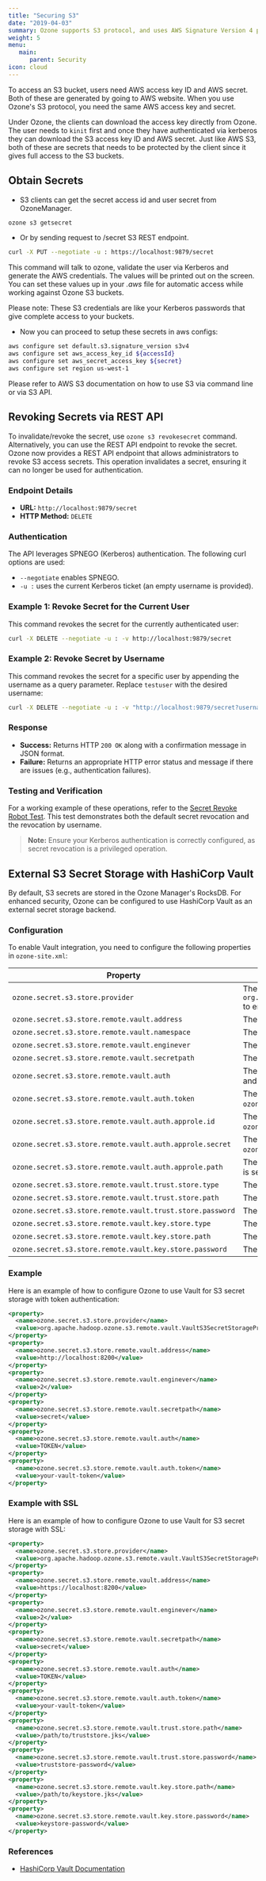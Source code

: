 ```yaml
---
title: "Securing S3"
date: "2019-04-03"
summary: Ozone supports S3 protocol, and uses AWS Signature Version 4 protocol which allows a seamless S3 experience.
weight: 5
menu:
   main:
      parent: Security
icon: cloud
---
```

<!---
  Licensed to the Apache Software Foundation (ASF) under one or more
  contributor license agreements.  See the NOTICE file distributed with
  this work for additional information regarding copyright ownership.
  The ASF licenses this file to You under the Apache License, Version 2.0
  (the "License"); you may not use this file except in compliance with
  the License.  You may obtain a copy of the License at

      http://www.apache.org/licenses/LICENSE-2.0

  Unless required by applicable law or agreed to in writing, software
  distributed under the License is distributed on an "AS IS" BASIS,
  WITHOUT WARRANTIES OR CONDITIONS OF ANY KIND, either express or implied.
  See the License for the specific language governing permissions and
  limitations under the License.
-->

To access an S3 bucket, users need AWS access key ID and AWS secret. Both of
these are generated by going to AWS website. When you use Ozone's S3
protocol, you need the same AWS access key and secret.

Under Ozone, the clients can download the access key directly from Ozone.
The user needs to `kinit` first and once they have authenticated via kerberos
 they can download the S3 access key ID and AWS secret. Just like AWS S3,
 both of these are secrets that needs to be protected by the client since it
 gives full access to the S3 buckets.

## Obtain Secrets

* S3 clients can get the secret access id and user secret from OzoneManager.

```bash
ozone s3 getsecret
```

* Or by sending request to /secret S3 REST endpoint.

```bash
curl -X PUT --negotiate -u : https://localhost:9879/secret
```

This command will talk to ozone, validate the user via Kerberos and generate
the AWS credentials. The values will be printed out on the screen. You can
set these values up in your _.aws_ file for automatic access while working
against Ozone S3 buckets.

<div class="alert alert-danger" role="alert">
 Please note: These S3 credentials are like your Kerberos passwords
 that give complete access to your buckets.
</div>


* Now you can proceed to setup these secrets in aws configs:

```bash
aws configure set default.s3.signature_version s3v4
aws configure set aws_access_key_id ${accessId}
aws configure set aws_secret_access_key ${secret}
aws configure set region us-west-1
```
Please refer to AWS S3 documentation on how to use S3 via command line or via
S3 API.

## Revoking Secrets via REST API

To invalidate/revoke the secret, use `ozone s3 revokesecret` command.
Alternatively, you can use the REST API endpoint to revoke the secret.
Ozone now provides a REST API endpoint that allows administrators to revoke S3 access secrets. This operation invalidates a secret, ensuring it can no longer be used for authentication.

### Endpoint Details

- **URL:** `http://localhost:9879/secret`
- **HTTP Method:** `DELETE`

### Authentication

The API leverages SPNEGO (Kerberos) authentication. The following curl options are used:
- `--negotiate` enables SPNEGO.
- `-u :` uses the current Kerberos ticket (an empty username is provided).

### Example 1: Revoke Secret for the Current User

This command revokes the secret for the currently authenticated user:

```bash
curl -X DELETE --negotiate -u : -v http://localhost:9879/secret
```

### Example 2: Revoke Secret by Username

This command revokes the secret for a specific user by appending the username as a query parameter. Replace `testuser` with the desired username:

```bash
curl -X DELETE --negotiate -u : -v "http://localhost:9879/secret?username=testuser"
```

### Response

- **Success:** Returns HTTP `200 OK` along with a confirmation message in JSON format.
- **Failure:** Returns an appropriate HTTP error status and message if there are issues (e.g., authentication failures).

### Testing and Verification

For a working example of these operations, refer to the [Secret Revoke Robot Test](https://raw.githubusercontent.com/apache/ozone/refs/heads/master/hadoop-ozone/dist/src/main/smoketest/s3/secretrevoke.robot). This test demonstrates both the default secret revocation and the revocation by username.

> **Note:** Ensure your Kerberos authentication is correctly configured, as secret revocation is a privileged operation.

## External S3 Secret Storage with HashiCorp Vault

By default, S3 secrets are stored in the Ozone Manager's RocksDB. For enhanced security, Ozone can be configured to use HashiCorp Vault as an external secret storage backend.

### Configuration

To enable Vault integration, you need to configure the following properties in `ozone-site.xml`:

| Property                                                 | Description                                                                                                                              |
| -------------------------------------------------------- | ---------------------------------------------------------------------------------------------------------------------------------------- |
| `ozone.secret.s3.store.provider`                         | The S3 secret storage provider to use. Set this to `org.apache.hadoop.ozone.s3.remote.vault.VaultS3SecretStorageProvider` to enable Vault. |
| `ozone.secret.s3.store.remote.vault.address`             | The address of the Vault server (e.g., `http://vault:8200`).                                                                             |
| `ozone.secret.s3.store.remote.vault.namespace`           | The Vault namespace to use.                                                                                                              |
| `ozone.secret.s3.store.remote.vault.enginever`           | The version of the Vault secrets engine (e.g., `2`).                                                                                     |
| `ozone.secret.s3.store.remote.vault.secretpath`          | The path where the secrets are stored in Vault.                                                                                          |
| `ozone.secret.s3.store.remote.vault.auth`                | The authentication method to use with Vault. Supported values are `TOKEN` and `APPROLE`.                                                 |
| `ozone.secret.s3.store.remote.vault.auth.token`          | The Vault authentication token. Required if `ozone.secret.s3.store.remote.vault.auth` is set to `TOKEN`.                                   |
| `ozone.secret.s3.store.remote.vault.auth.approle.id`     | The AppRole RoleID. Required if `ozone.secret.s3.store.remote.vault.auth` is set to `APPROLE`.                                            |
| `ozone.secret.s3.store.remote.vault.auth.approle.secret` | The AppRole SecretID. Required if `ozone.secret.s3.store.remote.vault.auth` is set to `APPROLE`.                                           |
| `ozone.secret.s3.store.remote.vault.auth.approle.path`   | The AppRole path. Required if `ozone.secret.s3.store.remote.vault.auth` is set to `APPROLE`.                                             |
| `ozone.secret.s3.store.remote.vault.trust.store.type` | The type of the trust store (e.g., `JKS`). |
| `ozone.secret.s3.store.remote.vault.trust.store.path` | The path to the trust store file.         |
| `ozone.secret.s3.store.remote.vault.trust.store.password` | The password for the trust store.         |
| `ozone.secret.s3.store.remote.vault.key.store.type`   | The type of the key store (e.g., `JKS`).   |
| `ozone.secret.s3.store.remote.vault.key.store.path`   | The path to the key store file.           |
| `ozone.secret.s3.store.remote.vault.key.store.password`   | The password for the key store.           |

### Example

Here is an example of how to configure Ozone to use Vault for S3 secret storage with token authentication:

```xml
<property>
  <name>ozone.secret.s3.store.provider</name>
  <value>org.apache.hadoop.ozone.s3.remote.vault.VaultS3SecretStorageProvider</value>
</property>
<property>
  <name>ozone.secret.s3.store.remote.vault.address</name>
  <value>http://localhost:8200</value>
</property>
<property>
  <name>ozone.secret.s3.store.remote.vault.enginever</name>
  <value>2</value>
</property>
<property>
  <name>ozone.secret.s3.store.remote.vault.secretpath</name>
  <value>secret</value>
</property>
<property>
  <name>ozone.secret.s3.store.remote.vault.auth</name>
  <value>TOKEN</value>
</property>
<property>
  <name>ozone.secret.s3.store.remote.vault.auth.token</name>
  <value>your-vault-token</value>
</property>
```

### Example with SSL

Here is an example of how to configure Ozone to use Vault for S3 secret storage with SSL:

```xml
<property>
  <name>ozone.secret.s3.store.provider</name>
  <value>org.apache.hadoop.ozone.s3.remote.vault.VaultS3SecretStorageProvider</value>
</property>
<property>
  <name>ozone.secret.s3.store.remote.vault.address</name>
  <value>https://localhost:8200</value>
</property>
<property>
  <name>ozone.secret.s3.store.remote.vault.enginever</name>
  <value>2</value>
</property>
<property>
  <name>ozone.secret.s3.store.remote.vault.secretpath</name>
  <value>secret</value>
</property>
<property>
  <name>ozone.secret.s3.store.remote.vault.auth</name>
  <value>TOKEN</value>
</property>
<property>
  <name>ozone.secret.s3.store.remote.vault.auth.token</name>
  <value>your-vault-token</value>
</property>
<property>
  <name>ozone.secret.s3.store.remote.vault.trust.store.path</name>
  <value>/path/to/truststore.jks</value>
</property>
<property>
  <name>ozone.secret.s3.store.remote.vault.trust.store.password</name>
  <value>truststore-password</value>
</property>
<property>
  <name>ozone.secret.s3.store.remote.vault.key.store.path</name>
  <value>/path/to/keystore.jks</value>
</property>
<property>
  <name>ozone.secret.s3.store.remote.vault.key.store.password</name>
  <value>keystore-password</value>
</property>
```

### References

*   [HashiCorp Vault Documentation](https://developer.hashicorp.com/vault/docs)
